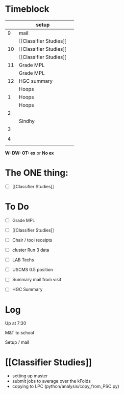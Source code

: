# Timeblock

|     | setup                  |     |
| --- | ---------------------- | --- |
| 9   | mail                   |     |
|     | [[Classifier Studies]] |     |
| 10  | [[Classifier Studies]] |     |
|     | [[Classifier Studies]] |     |
| 11  | Grade MPL              |     |
|     | Grade MPL              |     |
| 12  | HGC summary            |     |
|     | Hoops                  |     |
| 1   | Hoops                  |     |
|     | Hoops                  |     |
| 2   |                        |     |
|     | Sindhy                 |     |
| 3   |                        |     |
|     |                        |     |
| 4   |                        |     |
|     |                        |     |

**W:**
**DW:**
**OT:**
**ex** or **No ex**

# The ONE thing: 
- [ ] [[Classifier Studies]]


# To Do
- [ ] Grade MPL
- [ ]  [[Classifier Studies]]
- [ ] Chair / tool receipts
- [ ]  cluster Run 3 data
- [ ] LAB Techs
- [ ] USCMS 0.5 position
- [ ] Summary mail from visit
- [ ] HGC Summary


# Log

Up at 7:30

M&T to school

Setup / mail 

# [[Classifier Studies]]
- setting up master
- submit jobs to average over the kFolds
- copying to LPC (python/analysis/copy_from_PSC.py)

